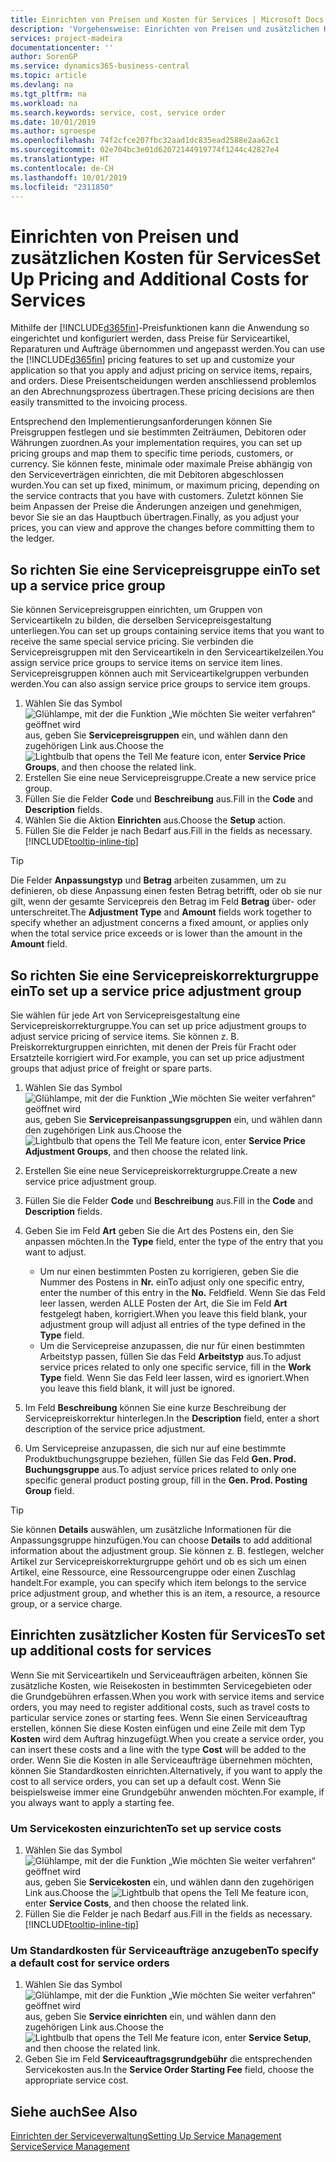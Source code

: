 ```yaml
---
title: Einrichten von Preisen und Kosten für Services | Microsoft Docs
description: 'Vorgehensweise: Einrichten von Preisen und zusätzlichen Kosten für Services.'
services: project-madeira
documentationcenter: ''
author: SorenGP
ms.service: dynamics365-business-central
ms.topic: article
ms.devlang: na
ms.tgt_pltfrm: na
ms.workload: na
ms.search.keywords: service, cost, service order
ms.date: 10/01/2019
ms.author: sgroespe
ms.openlocfilehash: 74f2cfce207fbc32aad1dc835ead2588e2aa62c1
ms.sourcegitcommit: 02e704bc3e01d62072144919774f1244c42827e4
ms.translationtype: HT
ms.contentlocale: de-CH
ms.lasthandoff: 10/01/2019
ms.locfileid: "2311850"
---
```

# <a name="set-up-pricing-and-additional-costs-for-services"></a><span data-ttu-id="6b2d8-103">Einrichten von Preisen und zusätzlichen Kosten für Services</span><span class="sxs-lookup"><span data-stu-id="6b2d8-103">Set Up Pricing and Additional Costs for Services</span></span>
<span data-ttu-id="6b2d8-104">Mithilfe der [!INCLUDE[d365fin](includes/d365fin_md.md)]-Preisfunktionen kann die Anwendung so eingerichtet und konfiguriert werden, dass Preise für Serviceartikel, Reparaturen und Aufträge übernommen und angepasst werden.</span><span class="sxs-lookup"><span data-stu-id="6b2d8-104">You can use the [!INCLUDE[d365fin](includes/d365fin_md.md)] pricing features to set up and customize your application so that you apply and adjust pricing on service items, repairs, and orders.</span></span> <span data-ttu-id="6b2d8-105">Diese Preisentscheidungen werden anschliessend problemlos an den Abrechnungsprozess übertragen.</span><span class="sxs-lookup"><span data-stu-id="6b2d8-105">These pricing decisions are then easily transmitted to the invoicing process.</span></span>  
  
<span data-ttu-id="6b2d8-106">Entsprechend den Implementierungsanforderungen können Sie Preisgruppen festlegen und sie bestimmten Zeiträumen, Debitoren oder Währungen zuordnen.</span><span class="sxs-lookup"><span data-stu-id="6b2d8-106">As your implementation requires, you can set up pricing groups and map them to specific time periods, customers, or currency.</span></span> <span data-ttu-id="6b2d8-107">Sie können feste, minimale oder maximale Preise abhängig von den Serviceverträgen einrichten, die mit Debitoren abgeschlossen wurden.</span><span class="sxs-lookup"><span data-stu-id="6b2d8-107">You can set up fixed, minimum, or maximum pricing, depending on the service contracts that you have with customers.</span></span> <span data-ttu-id="6b2d8-108">Zuletzt können Sie beim Anpassen der Preise die Änderungen anzeigen und genehmigen, bevor Sie sie an das Hauptbuch übertragen.</span><span class="sxs-lookup"><span data-stu-id="6b2d8-108">Finally, as you adjust your prices, you can view and approve the changes before committing them to the ledger.</span></span>  

## <a name="to-set-up-a-service-price-group"></a><span data-ttu-id="6b2d8-109">So richten Sie eine Servicepreisgruppe ein</span><span class="sxs-lookup"><span data-stu-id="6b2d8-109">To set up a service price group</span></span>
<span data-ttu-id="6b2d8-110">Sie können Servicepreisgruppen einrichten, um Gruppen von Serviceartikeln zu bilden, die derselben Servicepreisgestaltung unterliegen.</span><span class="sxs-lookup"><span data-stu-id="6b2d8-110">You can set up groups containing service items that you want to receive the same special service pricing.</span></span> <span data-ttu-id="6b2d8-111">Sie verbinden die Servicepreisgruppen mit den Serviceartikeln in den Serviceartikelzeilen.</span><span class="sxs-lookup"><span data-stu-id="6b2d8-111">You assign service price groups to service items on service item lines.</span></span> <span data-ttu-id="6b2d8-112">Servicepreisgruppen können auch mit Serviceartikelgruppen verbunden werden.</span><span class="sxs-lookup"><span data-stu-id="6b2d8-112">You can also assign service price groups to service item groups.</span></span>  

1. <span data-ttu-id="6b2d8-113">Wählen Sie das Symbol ![Glühlampe, mit der die Funktion „Wie möchten Sie weiter verfahren“ geöffnet wird](media/ui-search/search_small.png "Wie möchten Sie weiter verfahren?") aus, geben Sie **Servicepreisgruppen** ein, und wählen dann den zugehörigen Link aus.</span><span class="sxs-lookup"><span data-stu-id="6b2d8-113">Choose the ![Lightbulb that opens the Tell Me feature](media/ui-search/search_small.png "Tell me what you want to do") icon, enter **Service Price Groups**, and then choose the related link.</span></span>  
2. <span data-ttu-id="6b2d8-114">Erstellen Sie eine neue Servicepreisgruppe.</span><span class="sxs-lookup"><span data-stu-id="6b2d8-114">Create a new service price group.</span></span>  
3. <span data-ttu-id="6b2d8-115">Füllen Sie die Felder **Code** und **Beschreibung** aus.</span><span class="sxs-lookup"><span data-stu-id="6b2d8-115">Fill in the **Code** and **Description** fields.</span></span>  
4. <span data-ttu-id="6b2d8-116">Wählen Sie die Aktion **Einrichten** aus.</span><span class="sxs-lookup"><span data-stu-id="6b2d8-116">Choose the **Setup** action.</span></span>  
2. <span data-ttu-id="6b2d8-117">Füllen Sie die Felder je nach Bedarf aus.</span><span class="sxs-lookup"><span data-stu-id="6b2d8-117">Fill in the fields as necessary.</span></span> [!INCLUDE[tooltip-inline-tip](includes/tooltip-inline-tip_md.md)]  

 > [!Tip]
 > <span data-ttu-id="6b2d8-118">Die Felder **Anpassungstyp** und **Betrag** arbeiten zusammen, um zu definieren, ob diese Anpassung einen festen Betrag betrifft, oder ob sie nur gilt, wenn der gesamte Servicepreis den Betrag im Feld **Betrag** über- oder unterschreitet.</span><span class="sxs-lookup"><span data-stu-id="6b2d8-118">The **Adjustment Type** and **Amount** fields work together to specify whether an adjustment concerns a fixed amount, or applies only when the total service price exceeds or is lower than the amount in the **Amount** field.</span></span>  

## <a name="to-set-up-a-service-price-adjustment-group"></a><span data-ttu-id="6b2d8-119">So richten Sie eine Servicepreiskorrekturgruppe ein</span><span class="sxs-lookup"><span data-stu-id="6b2d8-119">To set up a service price adjustment group</span></span>  
<span data-ttu-id="6b2d8-120">Sie wählen für jede Art von Servicepreisgestaltung eine Servicepreiskorrekturgruppe.</span><span class="sxs-lookup"><span data-stu-id="6b2d8-120">You can set up price adjustment groups to adjust service pricing of service items.</span></span> <span data-ttu-id="6b2d8-121">Sie können z. B. Preiskorrekturgruppen einrichten, mit denen der Preis für Fracht oder Ersatzteile korrigiert wird.</span><span class="sxs-lookup"><span data-stu-id="6b2d8-121">For example, you can set up price adjustment groups that adjust price of freight or spare parts.</span></span>  
  
1. <span data-ttu-id="6b2d8-122">Wählen Sie das Symbol ![Glühlampe, mit der die Funktion „Wie möchten Sie weiter verfahren“ geöffnet wird](media/ui-search/search_small.png "Wie möchten Sie weiter verfahren?") aus, geben Sie **Servicepreisanpassungsgruppen** ein, und wählen dann den zugehörigen Link aus.</span><span class="sxs-lookup"><span data-stu-id="6b2d8-122">Choose the ![Lightbulb that opens the Tell Me feature](media/ui-search/search_small.png "Tell me what you want to do") icon, enter **Service Price Adjustment Groups**, and then choose the related link.</span></span>  
2. <span data-ttu-id="6b2d8-123">Erstellen Sie eine neue Servicepreiskorrekturgruppe.</span><span class="sxs-lookup"><span data-stu-id="6b2d8-123">Create a new service price adjustment group.</span></span>  
3. <span data-ttu-id="6b2d8-124">Füllen Sie die Felder **Code** und **Beschreibung** aus.</span><span class="sxs-lookup"><span data-stu-id="6b2d8-124">Fill in the **Code** and **Description** fields.</span></span>  
4. <span data-ttu-id="6b2d8-125">Geben Sie im Feld **Art** geben Sie die Art des Postens ein, den Sie anpassen möchten.</span><span class="sxs-lookup"><span data-stu-id="6b2d8-125">In the **Type** field, enter the type of the entry that you want to adjust.</span></span>  
  
    * <span data-ttu-id="6b2d8-126">Um nur einen bestimmten Posten zu korrigieren, geben Sie die Nummer des Postens in **Nr.** ein</span><span class="sxs-lookup"><span data-stu-id="6b2d8-126">To adjust only one specific entry, enter the number of this entry in the **No.**</span></span> <span data-ttu-id="6b2d8-127">Feld</span><span class="sxs-lookup"><span data-stu-id="6b2d8-127">field.</span></span> <span data-ttu-id="6b2d8-128">Wenn Sie das Feld leer lassen, werden ALLE Posten der Art, die Sie im Feld **Art** festgelegt haben, korrigiert.</span><span class="sxs-lookup"><span data-stu-id="6b2d8-128">When you leave this field blank, your adjustment group will adjust all entries of the type defined in the **Type** field.</span></span>  
    * <span data-ttu-id="6b2d8-129">Um die Servicepreise anzupassen, die nur für einen bestimmten Arbeitstyp passen, füllen Sie das Feld **Arbeitstyp** aus.</span><span class="sxs-lookup"><span data-stu-id="6b2d8-129">To adjust service prices related to only one specific service, fill in the **Work Type** field.</span></span> <span data-ttu-id="6b2d8-130">Wenn Sie das Feld leer lassen, wird es ignoriert.</span><span class="sxs-lookup"><span data-stu-id="6b2d8-130">When you leave this field blank, it will just be ignored.</span></span>  
  
5. <span data-ttu-id="6b2d8-131">Im Feld **Beschreibung** können Sie eine kurze Beschreibung der Servicepreiskorrektur hinterlegen.</span><span class="sxs-lookup"><span data-stu-id="6b2d8-131">In the **Description** field, enter a short description of the service price adjustment.</span></span>  
6. <span data-ttu-id="6b2d8-132">Um Servicepreise anzupassen, die sich nur auf eine bestimmte Produktbuchungsgruppe beziehen, füllen Sie das Feld **Gen. Prod. Buchungsgruppe** aus.</span><span class="sxs-lookup"><span data-stu-id="6b2d8-132">To adjust service prices related to only one specific general product posting group, fill in the **Gen. Prod. Posting Group** field.</span></span>

> [!Tip]
> <span data-ttu-id="6b2d8-133">Sie können **Details** auswählen, um zusätzliche Informationen für die Anpassungsgruppe hinzufügen.</span><span class="sxs-lookup"><span data-stu-id="6b2d8-133">You can choose **Details** to add additional information about the adjustment group.</span></span> <span data-ttu-id="6b2d8-134">Sie können z. B. festlegen, welcher Artikel zur Servicepreiskorrekturgruppe gehört und ob es sich um einen Artikel, eine Ressource, eine Ressourcengruppe oder einen Zuschlag handelt.</span><span class="sxs-lookup"><span data-stu-id="6b2d8-134">For example, you can specify which item belongs to the service price adjustment group, and whether this is an item, a resource, a resource group, or a service charge.</span></span>  

## <a name="to-set-up-additional-costs-for-services"></a><span data-ttu-id="6b2d8-135">Einrichten zusätzlicher Kosten für Services</span><span class="sxs-lookup"><span data-stu-id="6b2d8-135">To set up additional costs for services</span></span>
<span data-ttu-id="6b2d8-136">Wenn Sie mit Serviceartikeln und Serviceaufträgen arbeiten, können Sie zusätzliche Kosten, wie Reisekosten in bestimmten Servicegebieten oder die Grundgebühren erfassen.</span><span class="sxs-lookup"><span data-stu-id="6b2d8-136">When you work with service items and service orders, you may need to register additional costs, such as travel costs to particular service zones or starting fees.</span></span> <span data-ttu-id="6b2d8-137">Wenn Sie einen Serviceauftrag erstellen, können Sie diese Kosten einfügen und eine Zeile mit dem Typ **Kosten** wird dem Auftrag hinzugefügt.</span><span class="sxs-lookup"><span data-stu-id="6b2d8-137">When you create a service order, you can insert these costs and a line with the type **Cost** will be added to the order.</span></span> <span data-ttu-id="6b2d8-138">Wenn Sie die Kosten in alle Serviceaufträge übernehmen möchten, können Sie Standardkosten einrichten.</span><span class="sxs-lookup"><span data-stu-id="6b2d8-138">Alternatively, if you want to apply the cost to all service orders, you can set up a default cost.</span></span> <span data-ttu-id="6b2d8-139">Wenn Sie beispielsweise immer eine Grundgebühr anwenden möchten.</span><span class="sxs-lookup"><span data-stu-id="6b2d8-139">For example, if you always want to apply a starting fee.</span></span>
  
### <a name="to-set-up-service-costs"></a><span data-ttu-id="6b2d8-140">Um Servicekosten einzurichten</span><span class="sxs-lookup"><span data-stu-id="6b2d8-140">To set up service costs</span></span>
1. <span data-ttu-id="6b2d8-141">Wählen Sie das Symbol ![Glühlampe, mit der die Funktion „Wie möchten Sie weiter verfahren“ geöffnet wird](media/ui-search/search_small.png "Wie möchten Sie weiter verfahren?") aus, geben Sie **Servicekosten** ein, und wählen dann den zugehörigen Link aus.</span><span class="sxs-lookup"><span data-stu-id="6b2d8-141">Choose the ![Lightbulb that opens the Tell Me feature](media/ui-search/search_small.png "Tell me what you want to do") icon, enter **Service Costs**, and then choose the related link.</span></span> 
2. <span data-ttu-id="6b2d8-142">Füllen Sie die Felder je nach Bedarf aus.</span><span class="sxs-lookup"><span data-stu-id="6b2d8-142">Fill in the fields as necessary.</span></span> [!INCLUDE[tooltip-inline-tip](includes/tooltip-inline-tip_md.md)]  

### <a name="to-specify-a-default-cost-for-service-orders"></a><span data-ttu-id="6b2d8-143">Um Standardkosten für Serviceaufträge anzugeben</span><span class="sxs-lookup"><span data-stu-id="6b2d8-143">To specify a default cost for service orders</span></span>
1. <span data-ttu-id="6b2d8-144">Wählen Sie das Symbol ![Glühlampe, mit der die Funktion „Wie möchten Sie weiter verfahren“ geöffnet wird](media/ui-search/search_small.png "Wie möchten Sie weiter verfahren?") aus, geben Sie **Service einrichten** ein, und wählen dann den zugehörigen Link aus.</span><span class="sxs-lookup"><span data-stu-id="6b2d8-144">Choose the ![Lightbulb that opens the Tell Me feature](media/ui-search/search_small.png "Tell me what you want to do") icon, enter **Service Setup**, and then choose the related link.</span></span> 
2. <span data-ttu-id="6b2d8-145">Geben Sie im Feld **Serviceauftragsgrundgebühr** die entsprechenden Servicekosten aus.</span><span class="sxs-lookup"><span data-stu-id="6b2d8-145">In the **Service Order Starting Fee** field, choose the appropriate service cost.</span></span>

## <a name="see-also"></a><span data-ttu-id="6b2d8-146">Siehe auch</span><span class="sxs-lookup"><span data-stu-id="6b2d8-146">See Also</span></span>
[<span data-ttu-id="6b2d8-147">Einrichten der Serviceverwaltung</span><span class="sxs-lookup"><span data-stu-id="6b2d8-147">Setting Up Service Management</span></span>](service-setup-service.md)  
[<span data-ttu-id="6b2d8-148">Service</span><span class="sxs-lookup"><span data-stu-id="6b2d8-148">Service Management</span></span>](service-service.md)  
